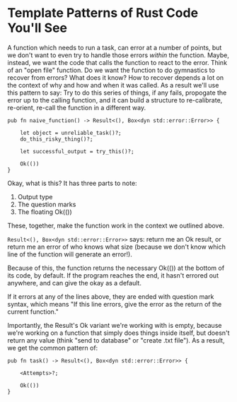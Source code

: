 # Template Patterns of Rust Code You'll See

A function which needs to run a task, can error at a number of points, but we don't want to even try to handle those errors _within_ the function. Maybe, instead, we want the code that calls the function to react to the error. Think of an "open file" function. Do we want the function to do gymnastics to recover from errors? What does it know? How to recover depends a lot on the context of why and how and when it was called. As a result we'll use this pattern to say: Try to do this series of things, if any fails, propogate the error up to the calling function, and it can build a structure to re-calibrate, re-orient, re-call the function in a different way.

```
pub fn naive_function() -> Result<(), Box<dyn std::error::Error>> {

    let object = unreliable_task()?;
    do_this_risky_thing()?;

    let successful_output = try_this()?;

    Ok(())
}
```

Okay, what is this?
It has three parts to note:

1. Output type
2. The question marks
3. The floating Ok(())

These, together, make the function work in the context we outlined above.

`Result<(), Box<dyn std::error::Error>>` says: return me an Ok result, or return me an error of who knows what size (because we don't know which line of the function will generate an error!).

Because of this, the function returns the necessary Ok(()) at the bottom of its code, by default. If the program reaches the end, it hasn't errored out anywhere, and can give the okay as a default.

If it errors at any of the lines above, they are ended with question mark syntax, which means "If this line errors, give the error as the return of the current function."

Importantly, the Result's Ok variant we're working with is empty, because we're working on a function that simply does things inside itself, but doesn't return any value (think "send to database" or "create .txt file"). As a result, we get the common pattern of:<br/>

```
pub fn task() -> Result<(), Box<dyn std::error::Error>> {

    <Attempts>?;

    Ok(())
}
```
